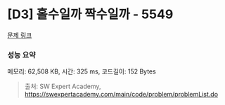 # [D3] 홀수일까 짝수일까 - 5549 

[문제 링크](https://swexpertacademy.com/main/code/problem/problemDetail.do?contestProbId=AWWxpEDaAVoDFAW4) 

### 성능 요약

메모리: 62,508 KB, 시간: 325 ms, 코드길이: 152 Bytes



> 출처: SW Expert Academy, https://swexpertacademy.com/main/code/problem/problemList.do